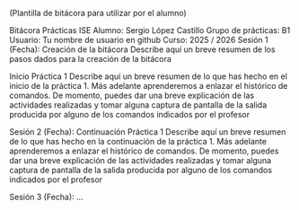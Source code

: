 (Plantilla de bitácora para utilizar por el alumno)

Bitácora Prácticas ISE
Alumno: Sergio López Castillo
Grupo de prácticas: B1
Usuario: Tu nombre de usuario en github
Curso: 2025 / 2026
Sesión 1 (Fecha):
Creación de la bitácora
Describe aquí un breve resumen de los pasos dados para la creación de la bitácora

Inicio Práctica 1
Describe aquí un breve resumen de lo que has hecho en el inicio de la práctica 1. Más adelante aprenderemos a enlazar el histórico de comandos. De momento, puedes dar una breve explicación de las actividades realizadas y tomar alguna captura de pantalla de la salida producida por alguno de los comandos indicados por el profesor

Sesión 2 (Fecha):
Continuación Práctica 1
Describe aquí un breve resumen de lo que has hecho en la continuación de la práctica 1. Más adelante aprenderemos a enlazar el histórico de comandos. De momento, puedes dar una breve explicación de las actividades realizadas y tomar alguna captura de pantalla de la salida producida por alguno de los comandos indicados por el profesor

Sesión 3 (Fecha):
...
